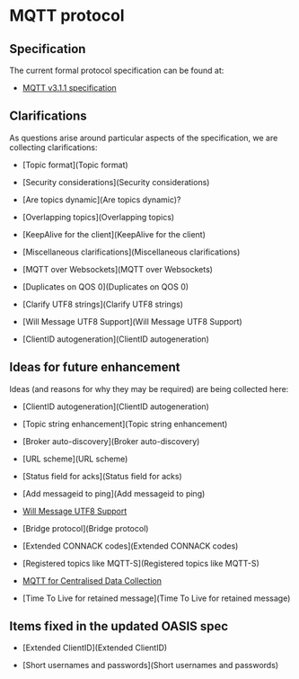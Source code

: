 # MQTT protocol

## Specification
The current formal protocol specification can be found at:

*  [MQTT v3.1.1 specification](http://docs.oasis-open.org/mqtt/mqtt/v3.1.1/mqtt-v3.1.1.html)

## Clarifications

As questions arise around particular aspects of the specification, we are collecting clarifications:

*  [Topic format](Topic format)

*  [Security considerations](Security considerations)

*  [Are topics dynamic](Are topics dynamic)?

*  [Overlapping topics](Overlapping topics)

*  [KeepAlive for the client](KeepAlive for the client)

*  [Miscellaneous clarifications](Miscellaneous clarifications)

*  [MQTT over Websockets](MQTT over Websockets)

*  [Duplicates on QOS 0](Duplicates on QOS 0)

*  [Clarify UTF8 strings](Clarify UTF8 strings)

*  [Will Message UTF8 Support](Will Message UTF8 Support)

*  [ClientID autogeneration](ClientID autogeneration)

## Ideas for future enhancement

Ideas (and reasons for why they may be required) are being collected here:

*  [ClientID autogeneration](ClientID autogeneration)

*  [Topic string enhancement](Topic string enhancement)

*  [Broker auto-discovery](Broker auto-discovery)

*  [URL scheme](URL scheme)

*  [Status field for acks](Status field for acks)

*  [Add messageid to ping](Add messageid to ping)

*  [Will Message UTF8 Support](https://github.com/mqtt/mqtt.github.io/wiki/will_message_utf8_support)

*  [Bridge protocol](Bridge protocol)

*  [Extended CONNACK codes](Extended CONNACK codes)

*  [Registered topics like MQTT-S](Registered topics like MQTT-S)

*  [MQTT for Centralised Data Collection](http://mqtt.org/wiki/lib/exe/fetch.php/cloud.pdf )

*  [Time To Live for retained message](Time To Live for retained message)
## Items fixed in the updated OASIS spec

*  [Extended ClientID](Extended ClientID)

*  [Short usernames and passwords](Short usernames and passwords)
